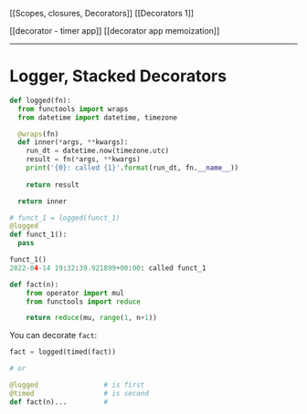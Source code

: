 [[Scopes, closures, Decorators]]
[[Decorators 1]]

[[decorator - timer app]]
[[decorator app memoization]]

---

# Logger, Stacked Decorators
```py
def logged(fn):
  from functools import wraps
  from datetime import datetime, timezone

  @wraps(fn)
  def inner(*args, **kwargs):
    run_dt = datetime.now(timezone.utc)
    result = fn(*args, **kwargs)
    print('{0}: called {1}'.format(run_dt, fn.__name__))
    
    return result

  return inner

# funct_1 = logged(funct_1)
@logged
def funct_1():
  pass

funct_1()
2022-04-14 19:32:39.921899+00:00: called funct_1
```

```py
def fact(n):
	from operator import mul
	from functools import reduce

	return reduce(mu, range(1, n+1))
```

You can decorate `fact`:
```py
fact = logged(timed(fact))

# or

@logged                # is first
@timed                 # is second
def fact(n)...         # 

```









